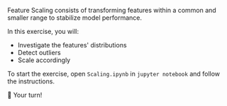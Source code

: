 Feature Scaling consists of transforming features within a common and smaller range to stabilize model performance.

In this exercise, you will:

- Investigate the features' distributions
- Detect outliers
- Scale accordingly

To start the exercise, open `Scaling.ipynb` in `jupyter notebook` and follow the instructions.

🚀 Your turn!
